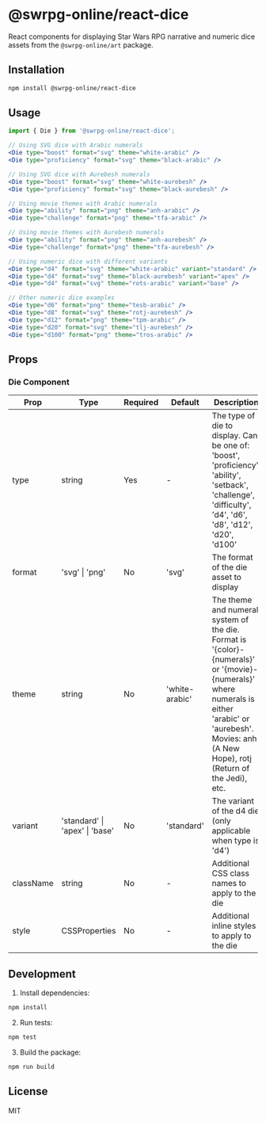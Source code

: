 # @swrpg-online/react-dice

React components for displaying Star Wars RPG narrative and numeric dice assets from the `@swrpg-online/art` package.

## Installation

```bash
npm install @swrpg-online/react-dice
```

## Usage

```jsx
import { Die } from '@swrpg-online/react-dice';

// Using SVG dice with Arabic numerals
<Die type="boost" format="svg" theme="white-arabic" />
<Die type="proficiency" format="svg" theme="black-arabic" />

// Using SVG dice with Aurebesh numerals
<Die type="boost" format="svg" theme="white-aurebesh" />
<Die type="proficiency" format="svg" theme="black-aurebesh" />

// Using movie themes with Arabic numerals
<Die type="ability" format="png" theme="anh-arabic" />
<Die type="challenge" format="png" theme="tfa-arabic" />

// Using movie themes with Aurebesh numerals
<Die type="ability" format="png" theme="anh-aurebesh" />
<Die type="challenge" format="png" theme="tfa-aurebesh" />

// Using numeric dice with different variants
<Die type="d4" format="svg" theme="white-arabic" variant="standard" />
<Die type="d4" format="svg" theme="black-aurebesh" variant="apex" />
<Die type="d4" format="svg" theme="rots-arabic" variant="base" />

// Other numeric dice examples
<Die type="d6" format="png" theme="tesb-arabic" />
<Die type="d8" format="svg" theme="rotj-aurebesh" />
<Die type="d12" format="png" theme="tpm-arabic" />
<Die type="d20" format="svg" theme="tlj-aurebesh" />
<Die type="d100" format="png" theme="tros-arabic" />
```

## Props

### Die Component

| Prop | Type | Required | Default | Description |
|------|------|----------|---------|-------------|
| type | string | Yes | - | The type of die to display. Can be one of: 'boost', 'proficiency', 'ability', 'setback', 'challenge', 'difficulty', 'd4', 'd6', 'd8', 'd12', 'd20', 'd100' |
| format | 'svg' \| 'png' | No | 'svg' | The format of the die asset to display |
| theme | string | No | 'white-arabic' | The theme and numeral system of the die. Format is '{color}-{numerals}' or '{movie}-{numerals}' where numerals is either 'arabic' or 'aurebesh'. Movies: anh (A New Hope), rotj (Return of the Jedi), etc. |
| variant | 'standard' \| 'apex' \| 'base' | No | 'standard' | The variant of the d4 die (only applicable when type is 'd4') |
| className | string | No | - | Additional CSS class names to apply to the die |
| style | CSSProperties | No | - | Additional inline styles to apply to the die |

## Development

1. Install dependencies:
```bash
npm install
```

2. Run tests:
```bash
npm test
```

3. Build the package:
```bash
npm run build
```

## License

MIT 